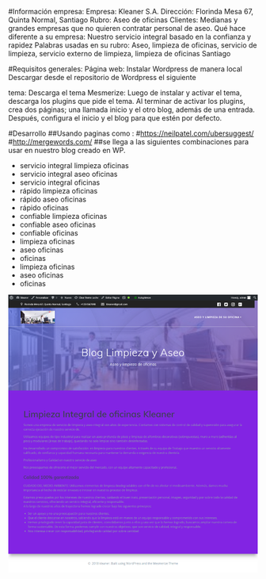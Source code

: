 #Información empresa:
Empresa: Kleaner S.A.
Dirección: Florinda Mesa 67, Quinta Normal, Santiago
Rubro: Aseo de oficinas
Clientes: Medianas y grandes empresas que no quieren contratar personal de aseo.
Qué hace diferente a su empresa: Nuestro servicio integral basado en la confianza y rapidez
Palabras usadas en su rubro: Aseo, limpieza de oficinas, servicio de limpieza, servicio externo de limpieza, limpieza de oficinas Santiago

#Requisitos generales:
Página web:
Instalar Wordpress de manera local
Descargar desde el repositorio de Wordpress el siguiente 

tema: Descarga el tema Mesmerize:
Luego de instalar y activar el tema, descarga los plugins que pide el tema.
Al terminar de activar los plugins, crea dos páginas; una llamada inicio y el otro blog, además de una entrada. Después, configura el inicio y el blog para que estén por defecto.


#Desarrollo
##Usando paginas  como :
#https://neilpatel.com/ubersuggest/
#http://mergewords.com/
##se llega a las siguientes combinaciones para usar en nuestro blog creado en WP.
 - servicio integral limpieza oficinas
 - servicio integral aseo oficinas
 - servicio integral  oficinas
 - rápido limpieza oficinas
 - rápido aseo oficinas
 - rápido  oficinas
 - confiable limpieza oficinas
 - confiable aseo oficinas
 - confiable  oficinas
 - limpieza oficinas
 - aseo oficinas
 - oficinas
 - limpieza oficinas
 - aseo oficinas
 - oficinas


![](kleaner.png)